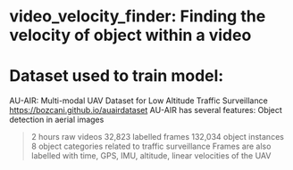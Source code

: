 # video_velocity_finder: Finding the velocity of object within a video

# Dataset used to train model:
AU-AIR: Multi-modal UAV Dataset for Low Altitude Traffic Surveillance
https://bozcani.github.io/auairdataset
AU-AIR has several features:
Object detection in aerial images
>2 hours raw videos
32,823 labelled frames
132,034 object instances
8 object categories related to traffic surveillance
Frames are also labelled with time, GPS, IMU, altitude, linear velocities of the UAV
